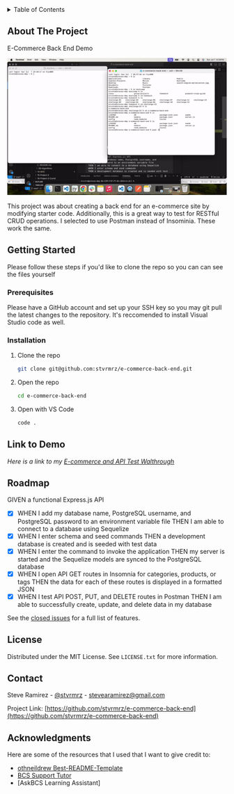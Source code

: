 <!-- TABLE OF CONTENTS -->
<details>
  <summary>Table of Contents</summary>
  <ol>
    <li>
      <a href="#about-the-project">About The Project</a>
    </li>
    <li>
      <a href="#getting-started">Getting Started</a>
      <ul>
        <li><a href="#prerequisites">Prerequisites</a></li>
        <li><a href="#installation">Installation</a></li>
      </ul>
    </li>
    <li><a href="#link-to-demo">Link to Demo</a></li>
    <li><a href="#license">License</a></li>
    <li><a href="#contact">Contact</a></li>
    <li><a href="#acknowledgments">Acknowledgments</a></li>
  </ol>
</details>

<!-- ABOUT THE PROJECT -->
## About The Project
E-Commerce Back End Demo

![Project e-commerce back end Demo](e-commerce.gif)

This project was about creating a back end for an e-commerce site by modifying starter code. Additionally, this is a great way to test for RESTful CRUD operations. I selected to use Postman instead of Insominia. These work the same. 


<!-- GETTING STARTED -->
## Getting Started

Please follow these steps if you'd like to clone the repo so you can can see the files yourself

### Prerequisites

Please have a GitHub account and set up your SSH key so you may git pull the latest changes to the repository. It's
reccomended to install Visual Studio code as well.

### Installation

1. Clone the repo
   ```sh
   git clone git@github.com:stvrmrz/e-commerce-back-end.git
   ```
3. Open the repo 
   ```sh
   cd e-commerce-back-end
   ```
4. Open with VS Code
   ```sh
   code .
   ```

<!-- USAGE EXAMPLES -->
## Link to Demo

_Here is a link to my [E-commerce and API Test Walthrough](https://app.screencastify.com/v3/watch/HqKa66RvWp2chXVYySCB)_

<!-- ROADMAP -->
## Roadmap

GIVEN a functional Express.js API
- [x] WHEN I add my database name, PostgreSQL username, and PostgreSQL password to an environment variable file
      THEN I am able to connect to a database using Sequelize
- [x] WHEN I enter schema and seed commands
      THEN a development database is created and is seeded with test data
- [x] WHEN I enter the command to invoke the application
      THEN my server is started and the Sequelize models are synced to the PostgreSQL database
- [x] WHEN I open API GET routes in Insomnia for categories, products, or tags
      THEN the data for each of these routes is displayed in a formatted JSON
- [x] WHEN I test API POST, PUT, and DELETE routes in Postman
      THEN I am able to successfully create, update, and delete data in my database

See the [closed issues](https://github.com/stvrmrz/e-commerce-back-end/issues/1) for a full list of features.

<!-- LICENSE -->
## License

Distributed under the MIT License. See `LICENSE.txt` for more information.

<!-- CONTACT -->
## Contact

Steve Ramirez - [@stvrmrz](https://twitter.com/stvrmrz) - stevearamirez@gmail.com

Project Link: [https://github.com/stvrmrz/e-commerce-back-end](https://github.com/stvrmrz/e-commerce-back-end)

<!-- ACKNOWLEDGMENTS -->
## Acknowledgments

Here are some of the resources that I used that I want to give credit to:

* [othneildrew Best-README-Template](https://github.com/othneildrew/Best-README-Template)
* [BCS Support Tutor](https://2u-20.wistia.com/medias/trfd1jx6o2)
* [AskBCS Learning Assistant]